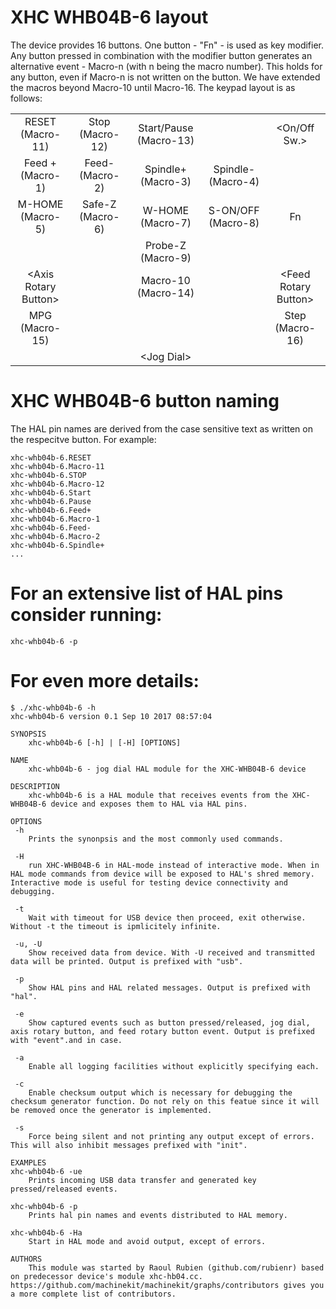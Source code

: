 # XHC WHB04B-6 layout

The device provides 16 buttons. One button - "Fn" - is used as key
modifier. Any button pressed in combination with the modifier button
generates an alternative event - Macro-n (with n being the macro
number). This holds for any button, even if Macro-n is not written
on the button. We have extended the macros beyond Macro-10 until
Macro-16. The keypad layout is as follows:

|                             |                  |                        |                    |                            |
|:---------------------------:|:----------------:|:----------------------:|:------------------:|:--------------------------:|
| RESET (Macro-11)            | Stop  (Macro-12) | Start/Pause (Macro-13) |                    | &lt;On/Off Sw.&gt;         |
| Feed + (Macro-1)            | Feed-  (Macro-2) | Spindle+ (Macro-3)     | Spindle- (Macro-4) |                            |
| M-HOME (Macro-5)            | Safe-Z (Macro-6) | W-HOME   (Macro-7)     | S-ON/OFF (Macro-8) | Fn                         |
|                             |                  | Probe-Z (Macro-9)      |                    |                            |
| &lt;Axis Rotary Button&gt;  |                  | Macro-10 (Macro-14)    |                    | &lt;Feed Rotary Button&gt; |
| MPG (Macro-15)              |                  |                        |                    | Step (Macro-16)            |
|                             |                  | &lt;Jog Dial&gt;       |                    |                            |


# XHC WHB04B-6 button naming

The HAL pin names are derived from the case sensitive text as written on
the respecitve button. For example:

```
xhc-whb04b-6.RESET
xhc-whb04b-6.Macro-11
xhc-whb04b-6.STOP
xhc-whb04b-6.Macro-12
xhc-whb04b-6.Start
xhc-whb04b-6.Pause
xhc-whb04b-6.Feed+
xhc-whb04b-6.Macro-1
xhc-whb04b-6.Feed-
xhc-whb04b-6.Macro-2
xhc-whb04b-6.Spindle+
...
```

# For an extensive list of HAL pins consider running:

```
xhc-whb04b-6 -p
```

# For even more details:

```
$ ./xhc-whb04b-6 -h
xhc-whb04b-6 version 0.1 Sep 10 2017 08:57:04

SYNOPSIS
    xhc-whb04b-6 [-h] | [-H] [OPTIONS] 

NAME
    xhc-whb04b-6 - jog dial HAL module for the XHC-WHB04B-6 device

DESCRIPTION
    xhc-whb04b-6 is a HAL module that receives events from the XHC-WHB04B-6 device and exposes them to HAL via HAL pins.

OPTIONS
 -h 
    Prints the synonpsis and the most commonly used commands.

 -H 
    run XHC-WHB04B-6 in HAL-mode instead of interactive mode. When in HAL mode commands from device will be exposed to HAL's shred memory. Interactive mode is useful for testing device connectivity and debugging.

 -t 
    Wait with timeout for USB device then proceed, exit otherwise. Without -t the timeout is ipmlicitely infinite.

 -u, -U 
    Show received data from device. With -U received and transmitted data will be printed. Output is prefixed with "usb".

 -p 
    Show HAL pins and HAL related messages. Output is prefixed with "hal".

 -e 
    Show captured events such as button pressed/released, jog dial, axis rotary button, and feed rotary button event. Output is prefixed with "event".and in case.

 -a 
    Enable all logging facilities without explicitly specifying each.

 -c 
    Enable checksum output which is necessary for debugging the checksum generator function. Do not rely on this featue since it will be removed once the generator is implemented.
    
 -s 
    Force being silent and not printing any output except of errors. This will also inhibit messages prefixed with "init".

EXAMPLES
xhc-whb04b-6 -ue
    Prints incoming USB data transfer and generated key pressed/released events.

xhc-whb04b-6 -p
    Prints hal pin names and events distributed to HAL memory.

xhc-whb04b-6 -Ha
    Start in HAL mode and avoid output, except of errors.

AUTHORS
    This module was started by Raoul Rubien (github.com/rubienr) based on predecessor device's module xhc-hb04.cc. https://github.com/machinekit/machinekit/graphs/contributors gives you a more complete list of contributors.

 ```
